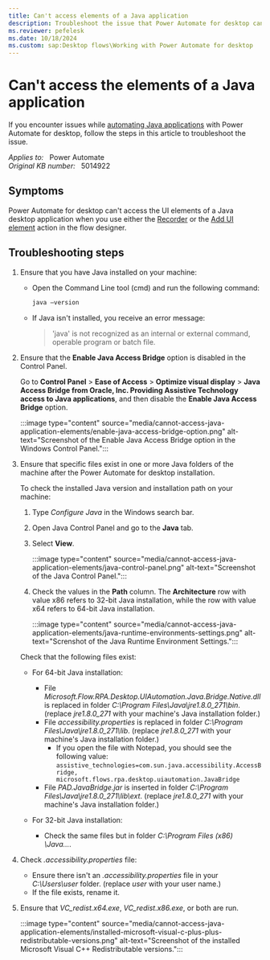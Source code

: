 ```yaml
---
title: Can't access elements of a Java application
description: Troubleshoot the issue that Power Automate for desktop can't access the elements of a Java desktop application.
ms.reviewer: pefelesk
ms.date: 10/18/2024
ms.custom: sap:Desktop flows\Working with Power Automate for desktop
---
```

# Can't access the elements of a Java application

If you encounter issues while [automating Java applications](/power-automate/desktop-flows/how-to/java) with Power Automate for desktop, follow the steps in this article to troubleshoot the issue.

_Applies to:_ &nbsp; Power Automate  
_Original KB number:_ &nbsp; 5014922

## Symptoms

Power Automate for desktop can't access the UI elements of a Java desktop application when you use either the [Recorder](/power-automate/desktop-flows/recording-flow) or the [Add UI element](/power-automate/desktop-flows/ui-elements) action in the flow designer.

## Troubleshooting steps

1. Ensure that you have Java installed on your machine:

   - Open the Command Line tool (cmd) and run the following command:

     ```cmd
     java –version
     ```

   - If Java isn't installed, you receive an error message:

     > 'java' is not recognized as an internal or external command, operable program or batch file.

2. Ensure that the **Enable Java Access Bridge** option is disabled in the Control Panel.

   Go to **Control Panel** > **Ease of Access** > **Optimize visual display** > **Java Access Bridge from Oracle, Inc. Providing Assistive Technology access to Java applications**, and then disable the **Enable Java Access Bridge** option.

   :::image type="content" source="media/cannot-access-java-application-elements/enable-java-access-bridge-option.png" alt-text="Screenshot of the Enable Java Access Bridge option in the Windows Control Panel.":::

3. Ensure that specific files exist in one or more Java folders of the machine after the Power Automate for desktop installation.

   To check the installed Java version and installation path on your machine:

    1. Type _Configure Java_ in the Windows search bar.
    1. Open Java Control Panel and go to the **Java** tab.
    1. Select **View**.

       :::image type="content" source="media/cannot-access-java-application-elements/java-control-panel.png" alt-text="Screenshot of the Java Control Panel.":::

    1. Check the values in the **Path** column. The **Architecture** row with value x86 refers to 32-bit Java installation, while the row with value x64 refers to 64-bit Java installation.

       :::image type="content" source="media/cannot-access-java-application-elements/java-runtime-environments-settings.png" alt-text="Screnshot of the Java Runtime Environment Settings.":::

   Check that the following files exist:

   - For 64-bit Java installation:

     - File _Microsoft.Flow.RPA.Desktop.UIAutomation.Java.Bridge.Native.dll_ is replaced in folder _C:\Program Files\Java\jre1.8.0_271\bin_. (replace _jre1.8.0_271_ with your machine's Java installation folder.)
     - File _accessibility.properties_ is replaced in folder _C:\Program Files\Java\jre1.8.0_271\lib_. (replace _jre1.8.0_271_ with your machine's Java installation folder.)  
       - If you open the file with Notepad, you should see the following value:  
  `assistive_technologies=com.sun.java.accessibility.AccessBridge, microsoft.flows.rpa.desktop.uiautomation.JavaBridge`
     - File _PAD.JavaBridge.jar_ is inserted in folder _C:\Program Files\Java\jre1.8.0_271\lib\ext_. (replace _jre1.8.0_271_ with your machine's Java installation folder.)

   - For 32-bit Java installation:

     - Check the same files but in folder _C:\Program Files (x86) \Java…_.

4. Check _.accessibility.properties_ file:

    - Ensure there isn't an _.accessibility.properties_ file in your _C:\Users\user_ folder. (replace _user_ with your user name.)
    - If the file exists, rename it.

5. Ensure that _VC_redist.x64.exe_, _VC_redist.x86.exe_, or both are run.

   :::image type="content" source="media/cannot-access-java-application-elements/installed-microsoft-visual-c-plus-plus-redistributable-versions.png" alt-text="Screenshot of the installed Microsoft Visual C++ Redistributable versions.":::

